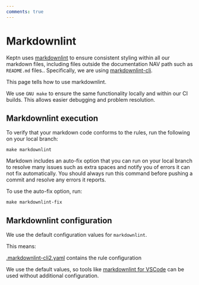 ```yaml
---
comments: true
---
```


# Markdownlint

Keptn uses
[markdownlint](https://github.com/DavidAnson/markdownlint)
to ensure consistent styling within all our markdown files,
including files outside the documentation NAV path
such as `README.md` files..
Specifically, we are using
[markdownlint-cli](https://github.com/igorshubovych/markdownlint-cli).

This page tells how to use  markdownlint.

>
We use `GNU make` to ensure the same functionality locally and within our CI builds.
This allows easier debugging and problem resolution.

## Markdownlint execution

To verify that your markdown code conforms to the rules,
run the following on your local branch:

```shell
make markdownlint
```

Markdown includes an auto-fix option that you can run on your local branch
to resolve many issues such as extra spaces
and notify you of errors it can not fix automatically.
You should always run this command before pushing a commit
and resolve any errors it reports.

To use the auto-fix option, run:

```shell
make markdownlint-fix
```

## Markdownlint configuration

We use the default configuration values for `markdownlint`.

This means:

[.markdownlint-cli2.yaml](https://github.com/keptn/lifecycle-toolkit/blob/main/.markdownlint-cli2.yaml)
contains the rule configuration

We use the default values, so tools like
[markdownlint for VSCode](https://marketplace.visualstudio.com/items?itemName=DavidAnson.vscode-markdownlint)
can be used without additional configuration.

